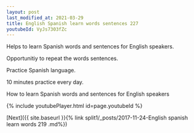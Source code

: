 ```yaml
---
layout: post
last_modified_at: 2021-03-29
title: English Spanish learn words sentences 227 
youtubeId: VyJs7303fZc
---
```

 
 
Helps to learn Spanish words and sentences for English speakers.

Opportunitiy to repeat the words sentences. 

Practice Spanish language. 
 
10 minutes practice every day. 
 
How to learn Spanish words and sentences for English speakers 
 
{% include youtubePlayer.html id=page.youtubeId %}
 
 
[Next]({{ site.baseurl }}{% link  split1/_posts/2017-11-24-English spanish learn words 219 .md%})
 
